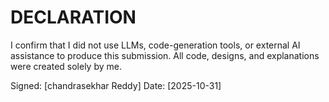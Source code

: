 # DECLARATION

I confirm that I did not use LLMs, code-generation tools, or external AI assistance to produce this submission.
All code, designs, and explanations were created solely by me.

Signed: [chandrasekhar Reddy]
Date: [2025-10-31]
